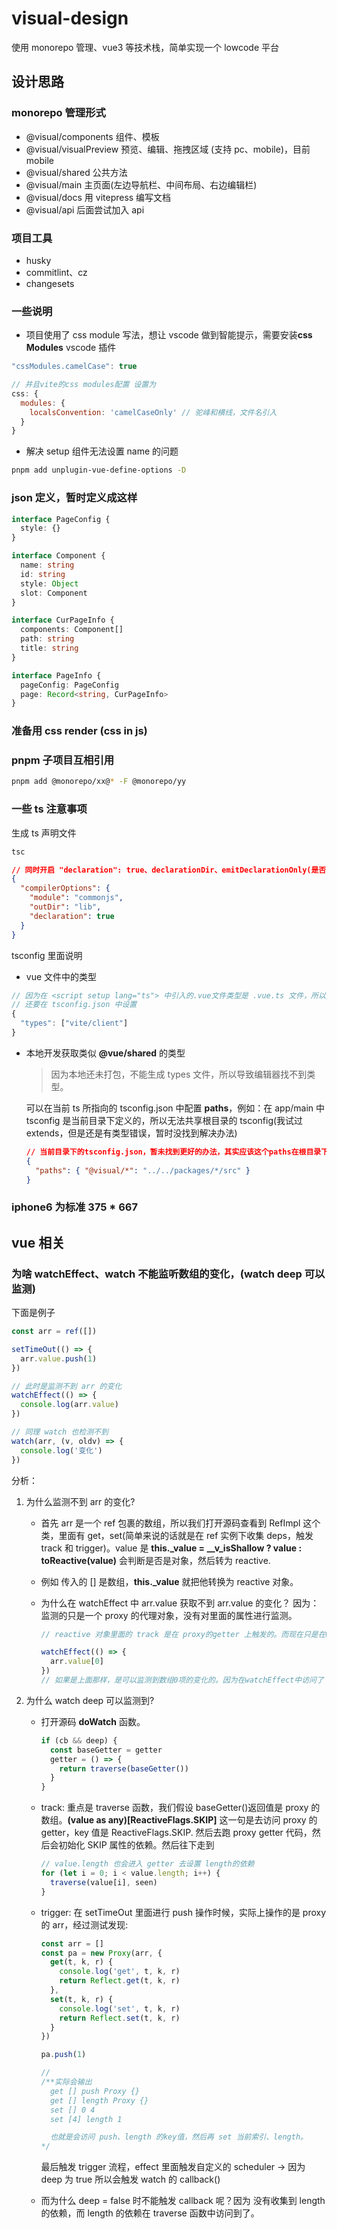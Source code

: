 # visual-design

使用 monorepo 管理、vue3 等技术栈，简单实现一个 lowcode 平台

## 设计思路

### monorepo 管理形式

- @visual/components 组件、模板
- @visual/visualPreview 预览、编辑、拖拽区域 (支持 pc、mobile)，目前 mobile
- @visual/shared 公共方法
- @visual/main 主页面(左边导航栏、中间布局、右边编辑栏)
- @visual/docs 用 vitepress 编写文档
- @visual/api 后面尝试加入 api

### 项目工具

- husky
- commitlint、cz
- changesets

### 一些说明

- 项目使用了 css module 写法，想让 vscode 做到智能提示，需要安装**css Modules** vscode 插件

```javascript
"cssModules.camelCase": true

// 并且vite的css modules配置 设置为
css: {
  modules: {
    localsConvention: 'camelCaseOnly' // 驼峰和横线，文件名引入
  }
}
```

- 解决 setup 组件无法设置 name 的问题

```bash
pnpm add unplugin-vue-define-options -D
```

### json 定义，暂时定义成这样

```typescript
interface PageConfig {
  style: {}
}

interface Component {
  name: string
  id: string
  style: Object
  slot: Component
}

interface CurPageInfo {
  components: Component[]
  path: string
  title: string
}

interface PageInfo {
  pageConfig: PageConfig
  page: Record<string, CurPageInfo>
}
```

### 准备用 css render (css in js)

### pnpm 子项目互相引用

```bash
pnpm add @monorepo/xx@* -F @monorepo/yy
```

### 一些 ts 注意事项

生成 ts 声明文件

```bash
tsc
```

```json
// 同时开启 "declaration": true、declarationDir、emitDeclarationOnly(是否只生产.d.ts)
{
  "compilerOptions": {
    "module": "commonjs",
    "outDir": "lib",
    "declaration": true
  }
}
```

tsconfig 里面说明

- vue 文件中的类型

```javascript
// 因为在 <script setup lang="ts"> 中引入的.vue文件类型是 .vue.ts 文件，所以如果只在 tsconfig.json中 include是不行的
// 还要在 tsconfig.json 中设置
{
  "types": ["vite/client"]
}
```

- 本地开发获取类似 **@vue/shared** 的类型

  > 因为本地还未打包，不能生成 types 文件，所以导致编辑器找不到类型。

  可以在当前 ts 所指向的 tsconfig.json 中配置 **paths**，例如：在 app/main 中 tsconfig 是当前目录下定义的，所以无法共享根目录的 tsconfig(我试过 extends，但是还是有类型错误，暂时没找到解决办法)

  ```json
  // 当前目录下的tsconfig.json，暂未找到更好的办法，其实应该这个paths在根目录下定义的
  {
    "paths": { "@visual/*": "../../packages/*/src" }
  }
  ```

### iphone6 为标准 375 \* 667

## vue 相关

### 为啥 watchEffect、watch 不能监听数组的变化，(watch deep 可以监测)

下面是例子

```typescript
const arr = ref([])

setTimeOut(() => {
  arr.value.push(1)
})

// 此时是监测不到 arr 的变化
watchEffect(() => {
  console.log(arr.value)
})

// 同理 watch 也检测不到
watch(arr, (v, oldv) => {
  console.log('变化')
})
```

分析：

1.  为什么监测不到 arr 的变化?

    - 首先 arr 是一个 ref 包裹的数组，所以我们打开源码查看到 RefImpl 这个类，里面有 get，set(简单来说的话就是在 ref 实例下收集 deps，触发 track 和 trigger)。value 是 **this.\_value = \_\_v_isShallow ? value : toReactive(value)** 会判断是否是对象，然后转为 reactive.

    - 例如 传入的 [] 是数组，**this.\_value** 就把他转换为 reactive 对象。

    - 为什么在 watchEffect 中 arr.value 获取不到 arr.value 的变化？ 因为：监测的只是一个 proxy 的代理对象，没有对里面的属性进行监测。

      ```typescript
      // reactive 对象里面的 track 是在 proxy的getter 上触发的。而现在只是在watch里面监测一个proxy对象。

      watchEffect(() => {
        arr.value[0]
      })
      // 如果是上面那样，是可以监测到数组0项的变化的。因为在watchEffect中访问了 proxy的getter.
      ```

2.  为什么 watch deep 可以监测到?

    - 打开源码 **doWatch** 函数。

      ```typescript
      if (cb && deep) {
        const baseGetter = getter
        getter = () => {
          return traverse(baseGetter())
        }
      }
      ```

    - track: 重点是 traverse 函数，我们假设 baseGetter()返回值是 proxy 的数组。**(value as any)[ReactiveFlags.SKIP]** 这一句是去访问 proxy 的 getter，key 值是 ReactiveFlags.SKIP. 然后去跑 proxy getter 代码，然后会初始化 SKIP 属性的依赖。然后往下走到

      ```typescript
      // value.length 也会进入 getter 去设置 length的依赖
      for (let i = 0; i < value.length; i++) {
        traverse(value[i], seen)
      }
      ```

    - trigger: 在 setTimeOut 里面进行 push 操作时候，实际上操作的是 proxy 的 arr，经过测试发现:

      ```typescript
      const arr = []
      const pa = new Proxy(arr, {
        get(t, k, r) {
          console.log('get', t, k, r)
          return Reflect.get(t, k, r)
        },
        set(t, k, r) {
          console.log('set', t, k, r)
          return Reflect.set(t, k, r)
        }
      })

      pa.push(1)

      //
      /**实际会输出
        get [] push Proxy {}
        get [] length Proxy {}
        set [] 0 4
        set [4] length 1
      
        也就是会访问 push、length 的key值，然后再 set 当前索引、length。
      */
      ```

      最后触发 trigger 流程，effect 里面触发自定义的 scheduler -> 因为 deep 为 true 所以会触发 watch 的 callback()

    - 而为什么 deep = false 时不能触发 callback 呢？因为 没有收集到 length 的依赖，而 length 的依赖在 traverse 函数中访问到了。
